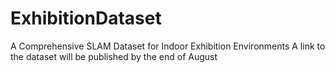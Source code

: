 # ExhibitionDataset
A Comprehensive SLAM Dataset for Indoor Exhibition Environments
A link to the dataset will be published by the end of August
